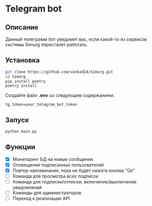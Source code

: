 # Telegram bot
## Описание
Данный телеграмм бот уведомит вас, если какой-то из сервисов системы Simurg перестанет работать.
## Установка
```bash
git clone https://github.com/vankad24/Simurg.git
cd Simurg
pip install poetry
poetry install
```
Создайте файл **.env** со следующим содержанием:
```env
tg_token=your_telegram_bot_token
```
## Запуск 
```bash
python main.py
```
## Функции
- [x] Мониторинг БД на новые сообщения
- [x] Оповещение подписанных пользователей
- [x] Повтор напоминания, пока не будет нажата кнопка "Ок"
- [ ] Команда для просмотра всех подписок
- [ ] Команда для подписки/отписки, включение/выключение уведомлений
- [ ] Команды для администраторов
- [ ] Переход к реализации API